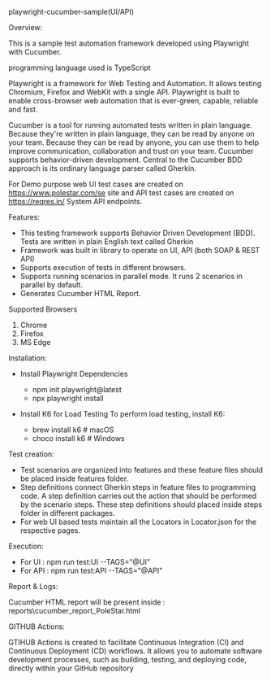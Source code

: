 playwright-cucumber-sample(UI/API)

Overview:

This is a sample test automation framework developed using Playwright with Cucumber.

programming language used is TypeScript

Playwright is a framework for Web Testing and Automation. It allows testing Chromium, Firefox and WebKit with a single API. Playwright is built to enable cross-browser web automation that is ever-green, capable, reliable and fast.

Cucumber is a tool for running automated tests written in plain language. Because they're written in plain language, they can be read by anyone on your team. Because they can be read by anyone, you can use them to help improve communication, collaboration and trust on your team. Cucumber supports behavior-driven development. Central to the Cucumber BDD approach is its ordinary language parser called Gherkin.

For Demo purpose web UI test cases are created on https://www.polestar.com/se site and API test cases are created on https://reqres.in/ System API endpoints.

Features:
- This testing framework supports Behavior Driven Development (BDD). Tests are written in plain English text called Gherkin
- Framework was built in library to operate on UI, API (both SOAP & REST API) 
- Supports execution of tests in different browsers.
- Supports running scenarios in parallel mode. It runs 2 scenarios in parallel by default.
- Generates Cucumber HTML Report.

Supported Browsers

   1. Chrome
   2. Firefox
   3. MS Edge


Installation:
- Install Playwright Dependencies
   - npm init playwright@latest
   - npx playwright install
 
- Install K6 for Load Testing
  To perform load testing, install K6:
    - brew install k6  # macOS
    - choco install k6 # Windows

Test creation:

- Test scenarios are organized into features and these feature files should be placed inside features folder.
- Step definitions connect Gherkin steps in feature files to programming code. A step definition carries out the action that should be performed by the scenario steps. These step definitions should placed inside steps folder in different packages.
- For web UI based tests maintain all the Locators in Locator.json for the respective pages.

Execution:

- For UI : npm run test:UI --TAGS="@UI"
- For API : npm run test:API --TAGS="@API"


Report & Logs:

Cucumber HTML report will be present inside : reports\cucumber_report_PoleStar.html

GITHUB Actions:

GTIHUB Actions is created to facilitate Continuous Integration (CI) and Continuous Deployment (CD) workflows. It allows you to automate software development processes, such as building, testing, and deploying code, directly within your GitHub repository
